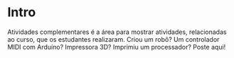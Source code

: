# Intro

Atividades complementares é a área para mostrar atividades, relacionadas ao curso, que os estudantes realizaram. Criou um robô? Um controlador MIDI com Arduíno? Impressora 3D? Imprimiu um processador? Poste aqui!


